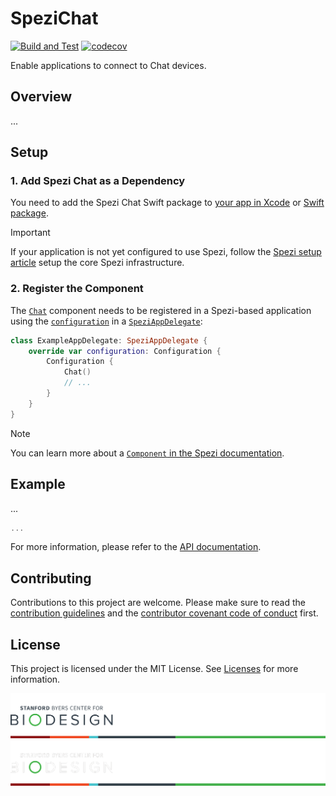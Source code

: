 <!--
                  
This source file is part of the Stanford Spezi open source project

SPDX-FileCopyrightText: 2023 Stanford University and the project authors (see CONTRIBUTORS.md)

SPDX-License-Identifier: MIT
             
-->

# SpeziChat

[![Build and Test](https://github.com/StanfordSpezi/SpeziChat/actions/workflows/build-and-test.yml/badge.svg)](https://github.com/StanfordSpezi/SpeziChat/actions/workflows/build-and-test.yml)
[![codecov](https://codecov.io/gh/StanfordSpezi/SpeziChat/graph/badge.svg?token=b2Dn0r9eo6)](https://codecov.io/gh/StanfordSpezi/SpeziChat)


Enable applications to connect to Chat devices.


## Overview

...


## Setup


### 1. Add Spezi Chat as a Dependency

You need to add the Spezi Chat Swift package to
[your app in Xcode](https://developer.apple.com/documentation/xcode/adding-package-dependencies-to-your-app#) or
[Swift package](https://developer.apple.com/documentation/xcode/creating-a-standalone-swift-package-with-xcode#Add-a-dependency-on-another-Swift-package).

> [!IMPORTANT]  
> If your application is not yet configured to use Spezi, follow the [Spezi setup article](https://swiftpackageindex.com/stanfordspezi/spezi/documentation/spezi/setup) setup the core Spezi infrastructure.


### 2. Register the Component

The [`Chat`](https://swiftpackageindex.com/stanfordspezi/spezichat/documentation/spezichat/chat) component needs to be registered in a Spezi-based application using the 
[`configuration`](https://swiftpackageindex.com/stanfordspezi/spezi/documentation/spezi/speziappdelegate/configuration) in a
[`SpeziAppDelegate`](https://swiftpackageindex.com/stanfordspezi/spezi/documentation/spezi/speziappdelegate):
```swift
class ExampleAppDelegate: SpeziAppDelegate {
    override var configuration: Configuration {
        Configuration {
            Chat()
            // ...
        }
    }
}
```

> [!NOTE]  
> You can learn more about a [`Component` in the Spezi documentation](https://swiftpackageindex.com/stanfordspezi/spezi/documentation/spezi/component).


## Example

...

```swift
...
```

For more information, please refer to the [API documentation](https://swiftpackageindex.com/StanfordSpezi/SpeziChat/documentation).


## Contributing

Contributions to this project are welcome. Please make sure to read the [contribution guidelines](https://github.com/StanfordSpezi/.github/blob/main/CONTRIBUTING.md) and the [contributor covenant code of conduct](https://github.com/StanfordSpezi/.github/blob/main/CODE_OF_CONDUCT.md) first.


## License

This project is licensed under the MIT License. See [Licenses](https://github.com/StanfordSpezi/SpeziContact/tree/main/LICENSES) for more information.

![Spezi Footer](https://raw.githubusercontent.com/StanfordSpezi/.github/main/assets/FooterLight.png#gh-light-mode-only)
![Spezi Footer](https://raw.githubusercontent.com/StanfordSpezi/.github/main/assets/FooterDark.png#gh-dark-mode-only)
